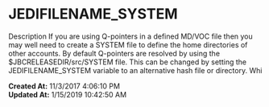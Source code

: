 # JEDIFILENAME_SYSTEM

Description If you are using Q-pointers in a defined MD/VOC file then you may well need to create a SYSTEM file to define the home directories of other accounts. By default Q-pointers are resolved by using the $JBCRELEASEDIR/src/SYSTEM file. This can be changed by setting the JEDIFILENAME_SYSTEM variable to an alternative hash file or directory. Whi  

**Created At:** 11/3/2017 4:06:10 PM  
**Updated At:** 1/15/2019 10:42:50 AM  


